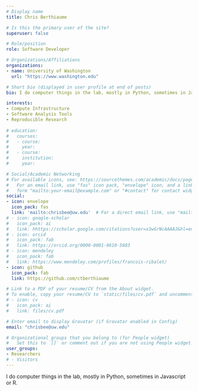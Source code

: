```yaml
---
# Display name
title: Chris Berthiaume

# Is this the primary user of the site?
superuser: false

# Role/position
role: Software Developer

# Organizations/Affiliations
organizations:
- name: University of Washington
  url: "https://www.washington.edu"

# Short bio (displayed in user profile at end of posts)
bio: I do computer things in the lab, mostly in Python, sometimes in Javascript or R.

interests:
- Compute Infrastructure
- Software Analysis Tools
- Reproducible Research
  
# education:
#   courses:
#   - course: 
#     year: 
#   - course: 
#     institution: 
#     year: 

# Social/Academic Networking
# For available icons, see: https://sourcethemes.com/academic/docs/page-builder/#icons
#   For an email link, use "fas" icon pack, "envelope" icon, and a link in the
#   form "mailto:your-email@example.com" or "#contact" for contact widget.
social:
- icon: envelope
  icon_pack: fas
  link: 'mailto:chrisbee@uw.edu'  # For a direct email link, use "mailto:test@example.org".
# - icon: google-scholar
#   icon_pack: ai
#   link: hhttps://scholar.google.com/citations?user=x3wGrNcAAAAJ&hl=en&oi=ao
# - icon: orcid
#   icon_pack: fab
#   link: https://orcid.org/0000-0001-9610-5883
# - icon: mendeley
#   icon_pack: fab
#   link: https://www.mendeley.com/profiles/francois-ribalet/  
- icon: github
  icon_pack: fab
  link: https://github.com/ctberthiaume 

# Link to a PDF of your resume/CV from the About widget.
# To enable, copy your resume/CV to `static/files/cv.pdf` and uncomment the lines below.
# - icon: cv
#   icon_pack: ai
#   link: files/cv.pdf

# Enter email to display Gravatar (if Gravatar enabled in Config)
email: "chrisbee@uw.edu"

# Organizational groups that you belong to (for People widget)
#   Set this to `[]` or comment out if you are not using People widget.
user_groups:
- Researchers
# - Visitors
---
```

I do computer things in the lab, mostly in Python, sometimes in Javascript or R.
